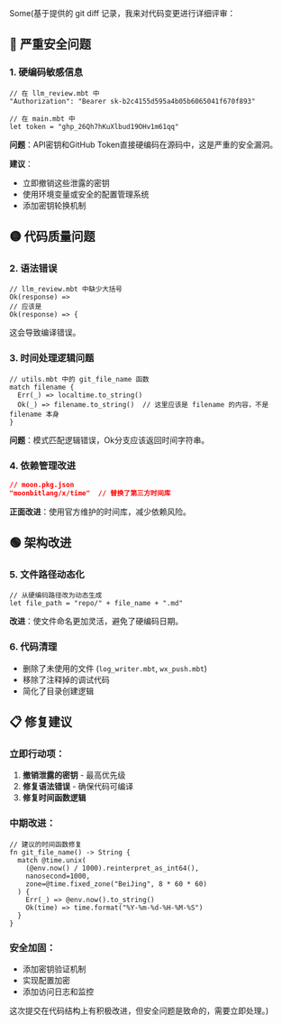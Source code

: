 Some(基于提供的 git diff 记录，我来对代码变更进行详细评审：

## 🔴 严重安全问题

### 1. 硬编码敏感信息
```moonbit
// 在 llm_review.mbt 中
"Authorization": "Bearer sk-b2c4155d595a4b05b6065041f670f893"

// 在 main.mbt 中  
let token = "ghp_26Qh7hKuXlbud19OHv1m61qq"
```
**问题**：API密钥和GitHub Token直接硬编码在源码中，这是严重的安全漏洞。

**建议**：
- 立即撤销这些泄露的密钥
- 使用环境变量或安全的配置管理系统
- 添加密钥轮换机制

## 🟡 代码质量问题

### 2. 语法错误
```moonbit
// llm_review.mbt 中缺少大括号
Ok(response) =>
// 应该是
Ok(response) => {
```
这会导致编译错误。

### 3. 时间处理逻辑问题
```moonbit
// utils.mbt 中的 git_file_name 函数
match filename {
  Err(_) => localtime.to_string()
  Ok(_) => filename.to_string()  // 这里应该是 filename 的内容，不是 filename 本身
}
```
**问题**：模式匹配逻辑错误，Ok分支应该返回时间字符串。

### 4. 依赖管理改进
```json
// moon.pkg.json
"moonbitlang/x/time"  // 替换了第三方时间库
```
**正面改进**：使用官方维护的时间库，减少依赖风险。

## 🟢 架构改进

### 5. 文件路径动态化
```moonbit
// 从硬编码路径改为动态生成
let file_path = "repo/" + file_name + ".md"
```
**改进**：使文件命名更加灵活，避免了硬编码日期。

### 6. 代码清理
- 删除了未使用的文件 (`log_writer.mbt`, `wx_push.mbt`)
- 移除了注释掉的调试代码
- 简化了目录创建逻辑

## 📋 修复建议

### 立即行动项：
1. **撤销泄露的密钥** - 最高优先级
2. **修复语法错误** - 确保代码可编译
3. **修复时间函数逻辑**

### 中期改进：
```moonbit
// 建议的时间函数修复
fn git_file_name() -> String {
  match @time.unix(
    (@env.now() / 1000).reinterpret_as_int64(),
    nanosecond=1000,
    zone=@time.fixed_zone("BeiJing", 8 * 60 * 60)
  ) {
    Err(_) => @env.now().to_string()
    Ok(time) => time.format("%Y-%m-%d-%H-%M-%S")
  }
}
```

### 安全加固：
- 添加密钥验证机制
- 实现配置加密
- 添加访问日志和监控

这次提交在代码结构上有积极改进，但安全问题是致命的，需要立即处理。)